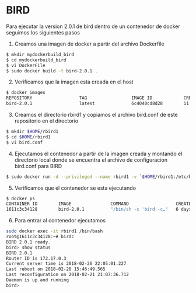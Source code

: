# BIRD

Para ejecutar la version 2.0.1 de bird dentro de un contenedor de docker seguimos los siguientes pasos

1. Creamos una imagen de docker a partir del archivo Dockerfile
```sh
$ mkdir mydockerbuild_bird
$ cd mydockerbuild_bird
$ vi DockerFile
$ sudo docker build -t bird-2.0.1 .
```
2. Verificamos que la imagen esta creada en el host
```sh
$ docker images
REPOSITORY                  TAG                 IMAGE ID            CREATED             SIZE
bird-2.0.1                  latest              6c4040cd8d28        11 days ago         392MB
```
3. Creamos el directorio rbird1 y copiamos el archivo bird.conf de este repositorio en el directorio
```sh
$ mkdir $HOME/rbird1
$ cd $HOME/rbird1
$ vi bird.conf
```
4. Ejecutamos el contenedor a partir de la imagen creada y montando el directorio local donde se encuentra el archivo de configuracion bird.conf para BIRD
```sh
$ sudo docker run -d --privileged --name rbird1 -v `$HOME/rbird1:/etc/bird:rw bird-2.0.1
```
5. Verificamos que el contenedor se esta ejecutando
```sh
$ docker ps
CONTAINER ID        IMAGE               COMMAND                  CREATED             STATUS              PORTS                NAMES
1611c3c34128        bird-2.0.1          "/bin/sh -c 'bird -c…"   6 days ago          Up 6 days     179/tcp                     rbird1
```
6. Para entrar al contenedor ejecutamos
```sh
sudo docker exec -it rbird1 /bin/bash
root@1611c3c34128:~# birdc
BIRD 2.0.1 ready.
bird> show status
BIRD 2.0.1
Router ID is 172.17.0.3
Current server time is 2018-02-26 22:05:01.227
Last reboot on 2018-02-20 15:46:49.565
Last reconfiguration on 2018-02-21 21:07:36.712
Daemon is up and running
bird>     
```
